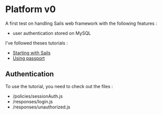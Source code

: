 # Platform v0

A first test on handling Sails web framework with the following features :
* user authentication stored on MySQL

I've followed theses tutorials :

* [Starting with Sails](https://www.smashingmagazine.com/2015/11/sailing-sails-js-mvc-style-framework-node-js/)
* [Using passport](https://github.com/sails101/using-passport)

## Authentication

To use the tutorial, you need to check out the files :
* /policies/sessionAuth.js
* /responses/login.js
* /responses/unauthorized.js
